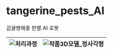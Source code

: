 # tangerine_pests_AI
감귤병해충 판별 AI 로봇


![처리과정](https://github.com/user-attachments/assets/74a6d3e1-2d40-4704-9b3d-7be243dc0fcd) | ![작품3D모델_정사각형](https://github.com/user-attachments/assets/46a4a238-3ebb-435e-896c-e601157fe37f)
---|---|
